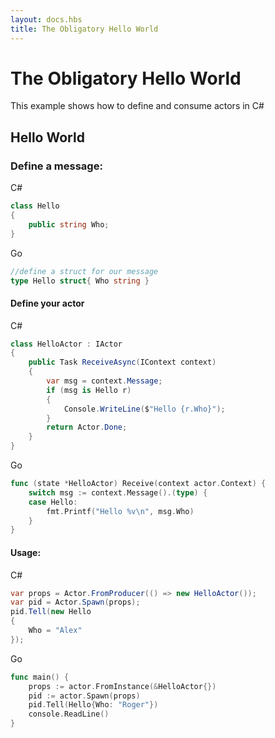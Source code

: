 ```yaml
---
layout: docs.hbs
title: The Obligatory Hello World
---
```

#  The Obligatory Hello World
This example shows how to define and consume actors in C#

## Hello World 

### Define a message:

C#
```csharp
class Hello
{
    public string Who;
}
```

Go
```go
//define a struct for our message
type Hello struct{ Who string }
```

#### Define your actor

C#
```csharp
class HelloActor : IActor
{
    public Task ReceiveAsync(IContext context)
    {
        var msg = context.Message;
        if (msg is Hello r)
        {
            Console.WriteLine($"Hello {r.Who}");
        }
        return Actor.Done;
    }
}
```

Go
```go
func (state *HelloActor) Receive(context actor.Context) {
    switch msg := context.Message().(type) {
    case Hello:
        fmt.Printf("Hello %v\n", msg.Who)
    }
}
```

#### Usage:

C#
```csharp
var props = Actor.FromProducer(() => new HelloActor());
var pid = Actor.Spawn(props);
pid.Tell(new Hello
{
    Who = "Alex"
});
```

Go
```go
func main() {
    props := actor.FromInstance(&HelloActor{})
    pid := actor.Spawn(props)
    pid.Tell(Hello{Who: "Roger"})
    console.ReadLine()
}
```
